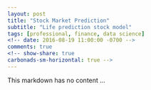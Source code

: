 ```yaml
---
layout: post
title: "Stock Market Prediction"
subtitle: "Life prediction stock model"
tags: [professional, finance, data science]
<!-- date: 2016-08-19 11:00:00 -0700 -->
comments: true
<!-- show-share: true
carbonads-sm-horizontal: true -->
---
```



This markdown has no content ...
